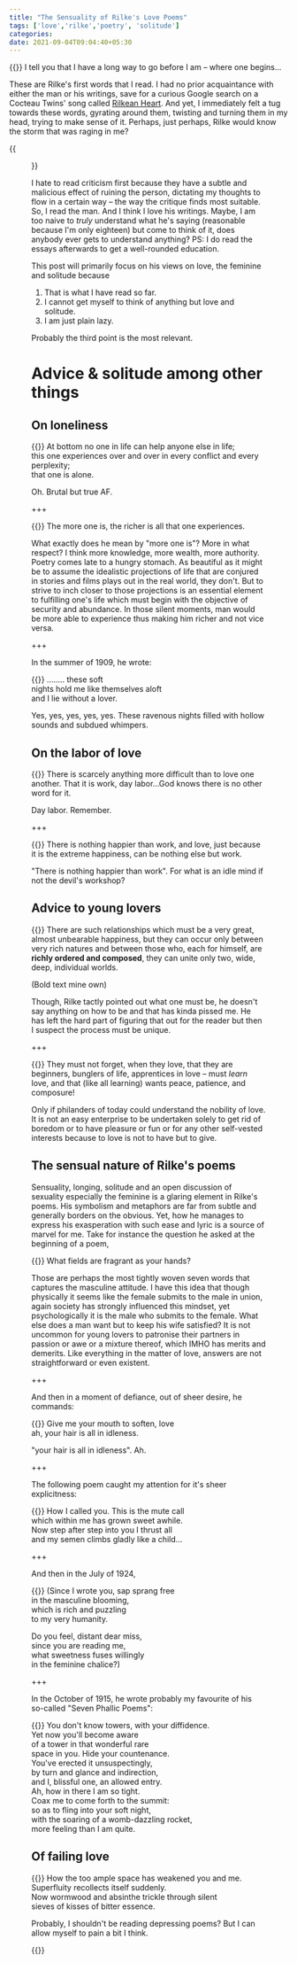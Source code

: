 ```yaml
---
title: "The Sensuality of Rilke's Love Poems"
tags: ['love','rilke','poetry', 'solitude']
categories: 
date: 2021-09-04T09:04:40+05:30
---
```


 {{<ql>}} I tell you that I have a long way to go before I am &ndash; where one begins...  

These are Rilke's first words that I read. I had no prior acquaintance with either the man or his writings, save for a curious Google search on a Cocteau Twins' song called [Rilkean Heart][0]. And yet, I immediately felt a tug towards these words, gyrating around them, twisting and turning them in my head, trying to make sense of it. Perhaps, just perhaps, Rilke would know the storm that was raging in me?   

{{<figure src="/img/rilke/0.webp" caption="Rainer Maria Rilke (1875-1926), an Austrian poet and novelist">}}


I hate to read criticism first because they have a subtle and malicious effect of ruining the person, dictating my thoughts to flow in a certain way &ndash; the way the critique finds most suitable. So, I read the man. And I think I love his writings. Maybe, I am too naive to _truly_ understand what he's saying (reasonable because I'm only eighteen) but come to think of it, does anybody ever gets to understand anything? PS: I do read the essays afterwards to get a well-rounded education.    

This post will primarily focus on his views on love, the feminine and solitude because  

1. That is what I have read so far.   
2. I cannot get myself to think of anything but love and solitude.   
3. I am just plain lazy.   

Probably the third point is the most relevant.   

# Advice &amp; solitude among other things    

## On loneliness   

 {{<ql>}} At bottom no one in life can help anyone else in life;    
this one experiences over and over in every conflict and every perplexity;    
that one is alone.    

Oh. Brutal but true AF.   

+++

 {{<ql>}} The more one is, the richer is all that one experiences.   

What exactly does he mean by "more one is"? More in what respect? I think more knowledge, more wealth, more authority. Poetry comes late to a hungry stomach. As beautiful as it might be to assume the idealistic projections of life that are conjured in stories and films plays out in the real world, they don't. But to strive to inch closer to those projections is an essential element to fulfilling one's life which must begin with the objective of security and abundance. In those silent moments, man would be more able to experience thus making him richer and not vice versa.    

+++ 

In the summer of 1909, he wrote:  

 {{<ql>}} ........ these soft   
nights hold me like themselves aloft   
and I lie without a lover.    

Yes, yes, yes, yes, yes. These ravenous nights filled with hollow sounds and subdued whimpers. 

## On the labor of love    

 {{<ql>}} There is scarcely anything more difficult than to love one another. That it is work, day labor...God knows there is no other word for it.    

Day labor. Remember.  

+++  

 {{<ql>}} There is nothing happier than work, and love, just because it is the extreme happiness, can be nothing else but work.     

"There is nothing happier than work". For what is an idle mind if not the devil's workshop?  

## Advice to young lovers   

 {{<ql>}} There are such relationships which must be a very great, almost unbearable happiness, but they can occur only between very rich natures and between those who, each for himself, are **richly ordered and composed**, they can unite only two, wide, deep, individual worlds.    

(Bold text mine own)   

Though, Rilke tactly pointed out what one must be, he doesn't say anything on how to be and that has kinda pissed me. He has left the hard part of figuring that out for the reader but then I suspect the process must be unique. 

+++  

 {{<ql>}} They must not forget, when they love, that they are beginners, bunglers of life, apprentices in love &ndash; must _learn_ love, and that (like all learning) wants peace, patience, and composure!   

Only if philanders of today could understand the nobility of love. It is not an easy enterprise to be undertaken solely to get rid of boredom or to have pleasure or fun or for any other self-vested interests because to love is not to have but to give. 

## The sensual nature of Rilke's poems   

Sensuality, longing, solitude and an open discussion of sexuality especially the feminine is a glaring element in Rilke's poems. His symbolism and metaphors are far from subtle and generally borders on the obvious. Yet, how he manages to express his exasperation with such ease and lyric is a source of marvel for me. Take for instance the question he asked at the beginning of a poem,

 {{<ql>}} What fields are fragrant as your hands?   

Those are perhaps the most tightly woven seven words that captures the masculine attitude. I have this idea that though physically it seems like the female submits to the male in union, again society has strongly influenced this mindset, yet psychologically it is the male who submits to the female. What else does a man want but to keep his wife satisfied? It is not uncommon for young lovers to patronise their partners in passion or awe or a mixture thereof, which IMHO has merits and demerits. Like everything in the matter of love, answers are not straightforward or even existent.   

+++

And then in a moment of defiance, out of sheer desire, he commands:  

 {{<ql>}} Give me your mouth to soften, love  
ah, your hair is all in idleness.   

"your hair is all in idleness". Ah. 

+++  

The following poem caught my attention for it's sheer explicitness:  

 {{<ql>}} How I called you. This is the mute call   
which within me has grown sweet awhile.   
Now step after step into you I thrust all   
and my semen climbs gladly like a child...    

+++  

And then in the July of 1924,   

 {{<ql>}} (Since I wrote you, sap sprang free   
in the masculine blooming,    
which is rich and puzzling   
to my very humanity.    

 Do you feel, distant dear miss,  
since you are reading me,   
what sweetness fuses willingly   
in the feminine chalice?)   

+++   

In the October of 1915, he wrote probably my favourite of his so-called "Seven Phallic Poems":  

 {{<ql>}} You don't know towers, with your diffidence.  
Yet now you'll become aware    
of a tower in that wonderful rare   
space in you. Hide your countenance.   
You've erected it unsuspectingly,   
by turn and glance and indirection,   
and I, blissful one, an allowed entry.    
Ah, how in there I am so tight.   
Coax me to come forth to the summit:   
so as to fling into your soft night,   
with the soaring of a womb-dazzling rocket,   
more feeling than I am quite.    

## Of failing love   

 {{<ql>}} How the too ample space has weakened you and me.   
Superfluity recollects itself suddenly.   
Now wormwood and absinthe trickle through silent   
sieves of kisses of bitter essence.   

Probably, I shouldn't be reading depressing poems? But I can allow myself to pain a bit I think.  

{{<spotify type="track" id="1oNfCMHwcVQtQPwpBqj49O">}}

[0]: https://www.youtube.com/watch?v=lkvmjniEW0E

